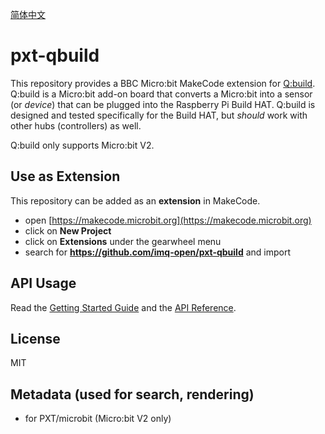 
[简体中文](./README_cn.md)

# pxt-qbuild

This repository provides a BBC Micro:bit MakeCode extension for [Q:build](https://github.com/imq-open/qbuild). 
Q:build is a Micro:bit add-on board that converts a Micro:bit into a sensor (or *device*) 
that can be plugged into the Raspberry Pi Build HAT. 
Q:build is designed and tested specifically for the Build HAT, but *should* 
work with other hubs (controllers) as well. 

Q:build only supports Micro:bit V2.


## Use as Extension

This repository can be added as an **extension** in MakeCode.

* open [https://makecode.microbit.org](https://makecode.microbit.org)
* click on **New Project**
* click on **Extensions** under the gearwheel menu
* search for **https://github.com/imq-open/pxt-qbuild** and import

## API Usage

Read the [Getting Started Guide](./doc/Get_Started.md) and the [API Reference](./doc/api/index.html).


## License

MIT

## Metadata (used for search, rendering)

* for PXT/microbit
(Micro:bit V2 only)

